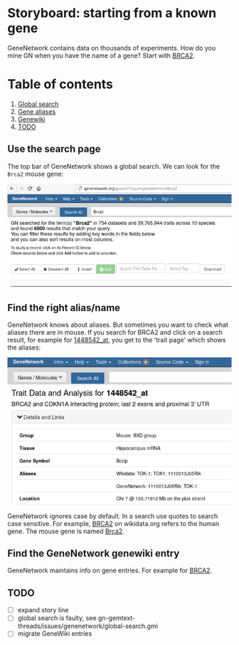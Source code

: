 # Storyboard: starting from a known gene

GeneNetwork contains data on thousands of experiments. How do you mine GN when you have the name of a gene? Start with [BRCA2](https://genenetwork.org/genes/BRCA2).

# Table of contents
1. [Global search](#gsearch)
1. [Gene aliases](#alias)
1. [Genewiki](#genewiki)
1. [TODO](#TODO)

## Use the search page <a name="gsearch" />

The top bar of GeneNetwork shows a global search. We can look for the `Brca2` mouse gene:

<p align="center">
  <img src="global-search-gene.png" alt="Global gene search"/>
</p>


## Find the right alias/name <a name="alias" />

GeneNetwork knows about aliases. But sometimes you want to check what aliases there are in mouse. If you search for BRCA2 and click on a search result, for example for [1448542_at](http://genenetwork.org/show_trait?trait_id=1448542_at&dataset=HC_M2_0606_P),
you get to the 'trait page' which shows the aliases:

<p align="center">
  <img src="gene-aliases.png" alt="Gene aliases"/>
</p>

GeneNetwork ignores case by default. In a search use quotes to search case sensitive. For example,  [BRCA2](https://www.wikidata.org/wiki/Q17853272) on wikidata.org refers to the human gene. The mouse gene is named [Brca2](https://www.wikidata.org/wiki/Q14864738).

## Find the GeneNetwork genewiki entry <a name="genewiki" />

GeneNetwork maintains info on gene entries. For example for [BRCA2](http://gn1.genenetwork.org/webqtl/main.py?FormID=geneWiki&symbol=BRCA2).

## TODO <a name="TODO" />

* [ ] expand story line
* [ ] global search is faulty, see gn-gemtext-threads/issues/genenetwork/global-search.gmi
* [ ] migrate GeneWiki entries
